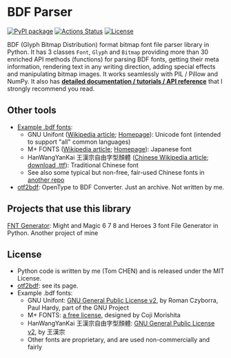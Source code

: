 # BDF Parser

[![PyPI package](https://img.shields.io/badge/pip%20install-bdfparser-brightgreen)](https://pypi.org/project/example-pypi-package/) [![Actions Status](https://github.com/tomchen/bdfparser/workflows/Test/badge.svg)](https://github.com/tomchen/bdfparser/actions) [![License](https://img.shields.io/github/license/tomchen/bdfparser)](https://github.com/tomchen/bdfparser/blob/master/LICENSE)

BDF (Glyph Bitmap Distribution) format bitmap font file parser library in Python. It has 3 classes `Font`, `Glyph` and `Bitmap` providing more than 30 enriched API methods (functions) for parsing BDF fonts, getting their meta information, rendering text in any writing direction, adding special effects and manipulating bitmap images. It works seamlessly with PIL / Pillow and NumPy. It also has [**detailed documentation / tutorials / API reference**](https://tomchen.org/bdfparser_py/ "BDF Parser Python library's documentation / tutorials / API reference") that I strongly recommend you read.

## Other tools
* [Example .bdf fonts](https://github.com/tomchen/bdfparser/tree/master/example_fonts/bdf):
  * GNU Unifont ([Wikipedia article](https://en.wikipedia.org/wiki/GNU_Unifont); [Homepage](https://unifoundry.com/unifont/index.html)): Unicode font (intended to support "all" common languages)
  * M+ FONTS ([Wikipedia article](https://en.wikipedia.org/wiki/M%2B_FONTS); [Homepage](https://mplus-fonts.osdn.jp/about-en.html)): Japanese font
  * HanWangYanKai 王漢宗自由字型顏體 ([Chinese Wikipedia article](https://zh.wikipedia.org/wiki/%E7%8E%8B%E6%BC%A2%E5%AE%97%E8%87%AA%E7%94%B1%E5%AD%97%E5%9E%8B); [download .ttf](https://github.com/hepochen/fonts/raw/master/gpl-cjk-fonts/wang/wt064.ttf)): Traditional Chinese font
  * See also some typical but non-free, fair-used Chinese fonts in [another repo](https://github.com/might-and-magic/fnt-generator#other-tools)
* [otf2bdf](https://github.com/tomchen/bdfparser/tree/master/tools/otf2bdf): OpenType to BDF Converter. Just an archive. Not written by me.

## Projects that use this library

[FNT Generator](https://github.com/might-and-magic/fnt-generator): Might and Magic 6 7 8 and Heroes 3 font File Generator in Python. Another project of mine

## License

* Python code is written by me (Tom CHEN) and is released under the MIT License.
* [otf2bdf](https://github.com/tomchen/bdfparser/tree/master/tools/otf2bdf): see its page.
* Example .bdf fonts:
  * GNU Unifont: [GNU General Public License v2](https://www.gnu.org/licenses/old-licenses/gpl-2.0.en.html), by Roman Czyborra, Paul Hardy, part of the GNU Project
  * M+ FONTS: [a free license](https://mplus-fonts.osdn.jp/about-en.html#license), designed by Coji Morishita
  * HanWangYanKai 王漢宗自由字型顏體: [GNU General Public License v2](https://www.gnu.org/licenses/old-licenses/gpl-2.0.en.html), by 王漢宗
  * Other fonts are proprietary, and are used non-commercially and fairly
